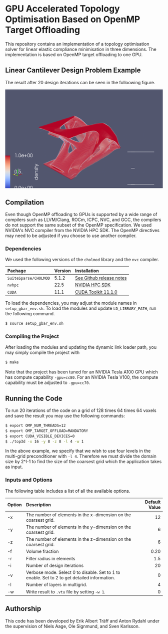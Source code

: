 # GPU Accelerated Topology Optimisation Based on OpenMP Target Offloading
This repository contains an implementation of a topology  optimisation solver for linear  elastic compliance minimisation in three dimensions. The implementation is based on OpenMP target offloading to one GPU.

## Linear Cantilever Design Problem Example
The result after 20 design iterations can be seen in the folloowing figure.
<p align="center">
  <img src="figures/result.png" width="600," title="Result from 25 iterations">
</p>

## Compilation
Even though OpenMP offloading to GPUs is supported by a wide range of compilers such as LLVM/Clang, ROCm, ICPC, NVC, and GCC, the compilers do not support the same subset of the OpenMP specification. We used NVIDIA's NVC compiler from the NVIDIA HPC SDK. The OpenMP directives may need to be adjusted if you choose to use another compiler.
<br>

### Dependencies
We used the following versions of the `cholmod` library and the `nvc` compiler.

| **Pachage**           | **Version** | **Installation** |
| :---                  | :---        | :---           |
| `SuiteSparse/CHOLMOD` | 5.1.2       | [See Github release notes](https://github.com/DrTimothyAldenDavis/SuiteSparse/releases/tag/v5.1.2) |
| `nvhpc`| 22.5 | [NVIDIA HPC SDK](https://developer.nvidia.com/nvidia-hpc-sdk-releases)|
| `CUDA` | 11.1 | [CUDA Toolkit 11.1.0](https://developer.nvidia.com/cuda-11.1.0-download-archive?target_os=Linux) |

To load the dependencies, you may adjust the module names in `setup_gbar_env.sh`. To load the modules and update `LD_LIBRARY_PATH`, run the following command.
```bash
$ source setup_gbar_env.sh
```

### Compiling the Project
After loading the modules and updating the dynamic link loader path, you may simply compile the project with
```bash
$ make
```
Note that the project has been tuned for an NVIDIA Tesla A100 GPU which has compute capability `-gpu=cc80`. For an NVIDIA Tesla V100, the compute capability must be adjusted to `-gpu=cc70`. 
## Running the Code

To run 20 iterations of the code on a grid of 128 times 64 times 64 voxels and save the result you may use the following commands:
```bash
$ export OMP_NUM_THREADS=12
$ export OMP_TARGET_OFFLOAD=MANDATORY
$ export CUDA_VISIBLE_DEVICES=0
$ ./top3d -x 16 -y 8 -z 8 -l 4 -w 1
```
In the above example, we specify that we wish to use four levels in the multi-grid preconditioner with `-l 4`. Therefore we must divide the domain size by 2^l-1 to find the size of the coarsest grid which the application takes as input. 

### Inputs and Options
The following table includes a list of all the available options.

| **Option** |                                          **Description**                                     | **Default Value** |
| :---       | :---                                                                                         | ---:              |
| -x         | The number of elements in the x-dimension on the coarsest grid.                              | 12                |
| -y         | The number of elements in the y-dimension on the coarsest grid.                              | 6                 |
| -z         | The number of elements in the z-dimension on the coarsest grid.                              | 6                 |
| -f         | Volume fraction                                                                              | 0.20              |
| -r         | Filter radius in elements                                                                    | 1.5               |
| -i         | Number of design iterations                                                                  | 20                |
| -v         | Verbose mode. Select 0 to disable. Set to 1 to enable. Set to 2 to get detailed information. | 0                 |
| -l         | Number of layers in multigrid.                                                               | 4                 |
| -w         | Write result to `.vtu` file by setting `-w 1`.                                               | 0                 |

## Authorship
This code has been developed by Erik Albert Träff and Anton Rydahl under the supervision of Niels Aage, Ole Signmund, and Sven Karlsson.
